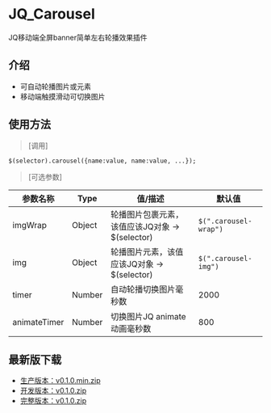 # JQ_Carousel
JQ移动端全屏banner简单左右轮播效果插件

## 介绍
- 可自动轮播图片或元素
- 移动端触摸滑动可切换图片

## 使用方法
> [调用]
```
$(selector).carousel({name:value, name:value, ...});
```
> [可选参数]

| 参数名称 | Type | 值/描述 | 默认值 |
| --- | --- | --- | --- |
| imgWrap | Object | 轮播图片包裹元素，该值应该JQ对象 -> $(selector) | ``` $(".carousel-wrap") ``` |
| img | Object | 轮播图片元素，该值应该JQ对象 -> $(selector) | ``` $(".carousel-img") ``` |
| timer | Number | 自动轮播切换图片毫秒数 | 2000 |
| animateTimer | Number | 切换图片JQ animate动画毫秒数 | 800 |

## 最新版下载
- [生产版本：v0.1.0.min.zip](https://github.com/qc-web-y/JQ_Carousel/files/2302202/JQ_Carousel.v0.1.0.min.zip)
- [开发版本：v0.1.0.zip](https://github.com/qc-web-y/JQ_Carousel/files/2302213/JQ_Carousel.v0.1.0.zip)
- [完整版本：v0.1.0.zip](https://github.com/qc-web-y/JQ_Carousel/files/2302195/v0.1.0.zip)
